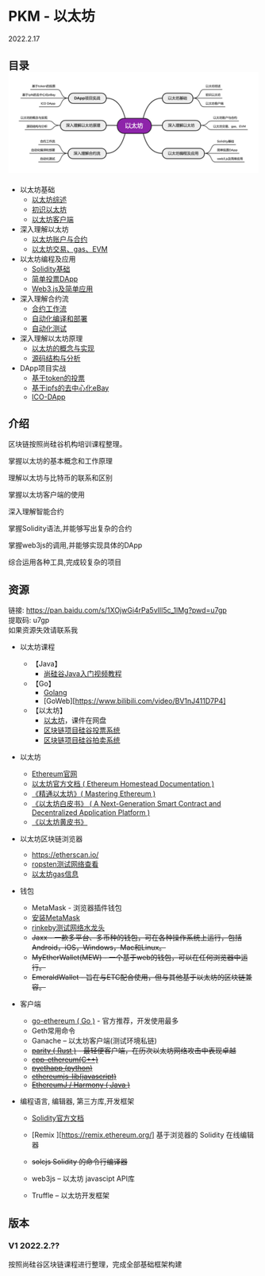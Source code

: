 # PKM - 以太坊  
2022.2.17

## 目录![image text](./resources/以太坊.png)

* 以太坊基础
  * [以太坊综述](./notes/以太坊基础/以太坊综述.md)
  * [初识以太坊](./notes/以太坊基础/初识以太坊.md)
  * [以太坊客户端](./notes/以太坊基础/以太坊客户端.md)
* 深入理解以太坊
  * [以太坊账户与合约](./notes/深入理解以太坊/以太坊账户与合约.md)
  * [以太坊交易、gas、EVM](./notes/深入理解以太坊/以太坊交易、gas、EVM.md)
* 以太坊编程及应用
  * [Solidity基础](./notes/以太坊编程及应用/Solidity基础.md)
  * [简单投票DApp](./notes/以太坊编程及应用/简单投票DApp.md)
  * [Web3.js及简单应用](./notes/以太坊编程及应用/Web3.js及简单应用.md)
* 深入理解合约流
  * [合约工作流](./notes/深入理解合约流/合约工作流.md)
  * [自动化编译和部署](./notes/深入理解合约流/自动化编译和部署.md)
  * [自动化测试](./notes/深入理解合约流/自动化测试.md)
* 深入理解以太坊原理
  * [以太坊的概念与实现](./notes/深入理解以太坊原理/以太坊的概念与实现.md)
  * [源码结构与分析](./notes/深入理解以太坊原理/源码结构与分析.md)
* DApp项目实战
  * [基于token的投票](./notes/DApp项目实战/基于token的投票.md)
  * [基于ipfs的去中心化eBay](./notes/DApp项目实战/基于ipfs的去中心化eBay.md)
  * [ICO-DApp](./notes/DApp项目实战/ICO-DApp.md)

## 介绍

区块链按照尚硅谷机构培训课程整理。

掌握以太坊的基本概念和工作原理

理解以太坊与比特币的联系和区别

掌握以太坊客户端的使用

深入理解智能合约

掌握Solidity语法,并能够写出复杂的合约

掌握web3js的调用,并能够实现具体的DApp

综合运用各种工具,完成较复杂的项目

## 资源
链接: https://pan.baidu.com/s/1XOjwGi4rPa5vIll5c_1lMg?pwd=u7gp  
提取码: u7gp  
如果资源失效请联系我  

* 以太坊课程
  * 【Java】
    * [尚硅谷Java入门视频教程](https://www.bilibili.com/video/BV1Kb411W75N)
  * 【Go】
    * [Golang](https://www.bilibili.com/video/BV1ME411Y71o)
    * [GoWeb][https://www.bilibili.com/video/BV1nJ411D7P4]
  * 【以太坊】
    * [以太坊](https://www.bilibili.com/video/BV1NJ411D7rf)，课件在网盘
    * [区块链项目硅谷投票系统](https://www.bilibili.com/video/BV1JJ411D7Ve)
    * [区块链项目硅谷拍卖系统](https://www.bilibili.com/video/BV1EJ411D7SL)

* 以太坊

  * [Ethereum官网](https://ethereum.org/en/)
  * [以太坊官方文档 ( Ethereum Homestead Documentation )](http://www.ethdocs.org/en/latest/index.html) 
  * [《精通以太坊》( Mastering Ethereum ) ](https://github.com/ethereumbook/ethereumbook)
  * [《以太坊白皮书》 ( A Next-Generation Smart Contract and Decentralized Application Platform )](https://github.com/ethereum/wiki/wiki/White-Paper)
  * [《以太坊黄皮书》](https://github.com/wanshan1024/ethereum_yellowpaper)

* 以太坊区块链浏览器

  * https://etherscan.io/
  * [ropsten测试网络查看](https://ropsten.etherscan.io/)
  * [以太坊gas信息](https://ethgasstation.info/)

* 钱包

  * MetaMask - 浏览器插件钱包
  * [安装MetaMask](https://chrome.google.com/webstore/category/extensions)
  * [rinkeby测试网络水龙头](https://faucet.rinkeby.io/)
  * ~~Jaxx - 一款多平台、多币种的钱包，可在各种操作系统上运行，包括Android，iOS，Windows，Mac和Linux。~~
  * ~~MyEtherWallet(MEW) - 一个基于web的钱包，可以在任何浏览器中运行。~~
  * ~~EmeraldWallet - 旨在与ETC配合使用，但与其他基于以太坊的区块链兼容。~~

* 客户端

  * [go-ethereum ( Go )](https://github.com/ethereum/go-ethereum) - 官方推荐，开发使用最多
  * Geth常用命令
  * Ganache – 以太坊客户端(测试环境私链) 
  * ~~[parity ( Rust )](https://github.com/ethcore/parity/releases) - 最轻便客户端，在历次以太坊网络攻击中表现卓越~~
  * ~~[cpp-ethereum(C++)](https://github.com/ethereum/cpp-ethereum)~~
  * ~~[pyethapp (python)](https://github.com/heikoheiko/pyethapp)~~
  * ~~[ethereumjs-lib(javascript)](https://github.com/ethereumjs/ethereumjs-lib)~~
  * ~~[EthereumJ / Harmony ( Java )](https://github.com/ethereum/ethereumj)~~

* 编程语言, 编辑器, 第三方库,开发框架

  * [Solidity官方文档](https://solidity.readthedocs.io/en/latest/)
  * [Remix ][https://remix.ethereum.org/] 基于浏览器的 Solidity 在线编辑器
  * ~~solcjs Solidity 的命令行编译器~~
  * web3js – 以太坊 javascipt API库

  * Truffle – 以太坊开发框架

## 版本
### V1 2022.2.??
按照尚硅谷区块链课程进行整理，完成全部基础框架构建  
